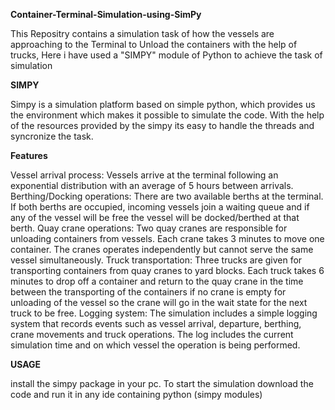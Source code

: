 **Container-Terminal-Simulation-using-SimPy**

This Repositry contains a simulation task of how the vessels are approaching to the Terminal to Unload the containers with the help of trucks, Here i have used a "SIMPY" module of Python to achieve the task of simulation

**SIMPY**

Simpy is a simulation platform based on simple python, which provides us the environment which makes it possible to simulate the code.
With the help of the resources provided by the simpy its easy to handle the threads and syncronize the task.

**Features**

Vessel arrival process: Vessels arrive at the terminal following an exponential distribution with an average of 5 hours between arrivals.
Berthing/Docking operations: There are two available berths at the terminal. If both berths are occupied, incoming vessels join a waiting queue and if any of the vessel will be free the vessel will be docked/berthed at that berth.
Quay crane operations: Two quay cranes are responsible for unloading containers from vessels. Each crane takes 3 minutes to move one container. The cranes operates independently but cannot serve the same vessel simultaneously.
Truck transportation: Three trucks are given for transporting containers from quay cranes to yard blocks. Each truck takes 6 minutes to drop off a container and return to the quay crane in the time between the transporting of the containers if no crane is empty for unloading of the vessel so the crane will go in the wait state for the next truck to be free.
Logging system: The simulation includes a simple logging system that records events such as vessel arrival, departure, berthing, crane movements and truck operations. The log includes the current simulation time and on which vessel the operation is being performed.

**USAGE**

install the simpy package in your pc.
To start the simulation download the code and run it in any ide containing python (simpy modules)
